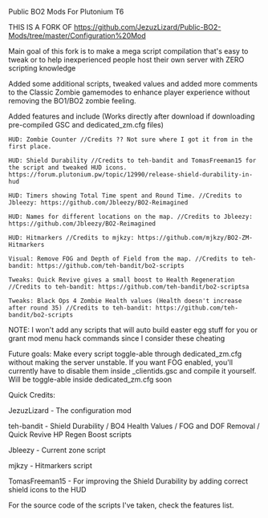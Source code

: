 Public BO2 Mods For Plutonium T6

THIS IS A FORK OF https://github.com/JezuzLizard/Public-BO2-Mods/tree/master/Configuration%20Mod

Main goal of this fork is to make a mega script compilation that's easy to tweak or to help inexperienced people host their own server with ZERO scripting knowledge

Added some additional scripts, tweaked values and added more comments to the Classic Zombie gamemodes to enhance player experience without removing the BO1/BO2 zombie feeling.

Added features and include (Works directly after download if downloading pre-compiled GSC and dedicated_zm.cfg files)

    HUD: Zombie Counter //Credits ?? Not sure where I got it from in the first place.

    HUD: Shield Durability //Credits to teh-bandit and TomasFreeman15 for the script and tweaked HUD icons. https://forum.plutonium.pw/topic/12990/release-shield-durability-in-hud

    HUD: Timers showing Total Time spent and Round Time. //Credits to Jbleezy: https://github.com/Jbleezy/BO2-Reimagined

    HUD: Names for different locations on the map. //Credits to Jbleezy: https://github.com/Jbleezy/BO2-Reimagined

    HUD: Hitmarkers //Credits to mjkzy: https://github.com/mjkzy/BO2-ZM-Hitmarkers

    Visual: Remove FOG and Depth of Field from the map. //Credits to teh-bandit: https://github.com/teh-bandit/bo2-scripts 

    Tweaks: Quick Revive gives a small boost to Health Regeneration //Credits to teh-bandit: https://github.com/teh-bandit/bo2-scriptsa

    Tweaks: Black Ops 4 Zombie Health values (Health doesn't increase after round 35) //Credits to teh-bandit: https://github.com/teh-bandit/bo2-scripts

NOTE: I won't add any scripts that will auto build easter egg stuff for you or grant mod menu hack commands since I consider these cheating

Future goals:
Make every script toggle-able through dedicated_zm.cfg without making the server unstable.
If you want FOG enabled, you'll currently have to disable them inside _clientids.gsc and compile it yourself. Will be toggle-able inside dedicated_zm.cfg soon

Quick Credits:

JezuzLizard - The configuration mod

teh-bandit - Shield Durability / BO4 Health Values / FOG and DOF Removal / Quick Revive HP Regen Boost scripts

Jbleezy - Current zone script

mjkzy - Hitmarkers script

TomasFreeman15 - For improving the Shield Durability by adding correct shield icons to the HUD

For the source code of the scripts I've taken, check the features list.
